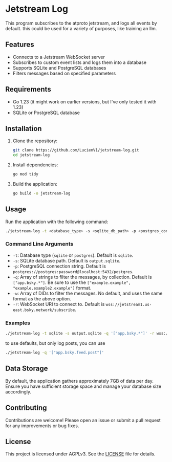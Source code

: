 # Jetstream Log

This program subscribes to the atproto jetstream, and logs all events by default. this could be used for a variety of purposes, like training an llm.

## Features

- Connects to a Jetstream WebSocket server
- Subscribes to custom event lists and logs them into a database
- Supports SQLite and PostgreSQL databases
- Filters messages based on specified parameters

## Requirements

- Go 1.23 (it might work on earlier versions, but I've only tested it with 1.23)
- SQLite or PostgreSQL database

## Installation

1. Clone the repository:

    ```sh
    git clone https://github.com/LucienV1/jetstream-log.git
    cd jetstream-log
    ```

2. Install dependencies:

    ```sh
    go mod tidy
    ```

3. Build the application:

    ```sh
    go build -o jetstream-log
    ```

## Usage

Run the application with the following command:

```sh
./jetstream-log -t <database_type> -s <sqlite_db_path> -p <postgres_connection_string> -q <filter_params> -w <wanted_dids> -r <wss_uri>
```

### Command Line Arguments

- `-t`: Database type (`sqlite` or `postgres`). Default is `sqlite`.
- `-s`: SQLite database path. Default is `output.sqlite`.
- `-p`: PostgreSQL connection string. Default is `postgres://postgres:password@localhost:5432/postgres`.
- `-q`: Array of strings to filter the messages, by collection. Default is `["app.bsky.*"]`. Be sure to use the `["example.example", "example.example2.example"]` format.
- `-w`: Array of DIDs to filter the messages. No default, and uses the same format as the above option.
- `-r`: WebSocket URI to connect to. Default is `wss://jetstream1.us-east.bsky.network/subscribe`.

### Examples

```sh
./jetstream-log -t sqlite -s output.sqlite -q '["app.bsky.*"]' -r wss://jetstream1.us-east.bsky.network/subscribe
```

to use defaults, but only log posts, you can use 
```sh
./jetstream-log -q '["app.bsky.feed.post"]'
```

## Data Storage

By default, the application gathers approximately 7GB of data per day. Ensure you have sufficient storage space and manage your database size accordingly.

## Contributing

Contributions are welcome! Please open an issue or submit a pull request for any improvements or bug fixes.

## License

This project is licensed under AGPLv3. See the [LICENSE](LICENSE) file for details.
